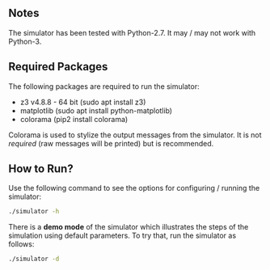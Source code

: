 ## Notes
The simulator has been tested with Python-2.7. It may / may not work with
Python-3.

## Required Packages
The following packages are required to run the simulator:
  - z3 v4.8.8 - 64 bit (sudo apt install z3)
  - matplotlib (sudo apt install python-matplotlib)
  - colorama (pip2 install colorama)

Colorama is used to stylize the output messages from the simulator. It is not
*required* (raw messages will be printed) but is recommended.

## How to Run?
Use the following command to see the options for configuring / running the simulator:
```bash
./simulator -h
```

There is a **demo mode** of the simulator which illustrates the steps of the simulation using default parameters. To try that, run the simulator as follows:
```bash
./simulator -d
```
